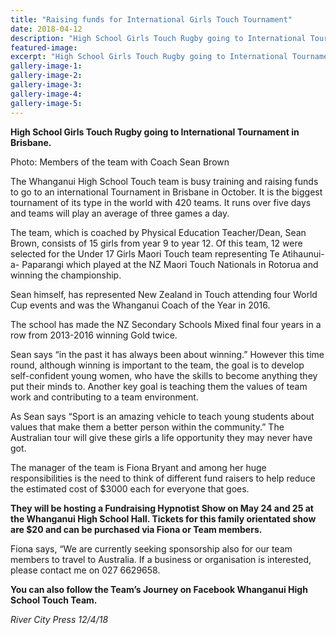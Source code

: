 ```yaml
---
title: "Raising funds for International Girls Touch Tournament"
date: 2018-04-12
description: "High School Girls Touch Rugby going to International Tournament in Brisbane..."
featured-image: 
excerpt: "High School Girls Touch Rugby going to International Tournament in Brisbane."
gallery-image-1: 
gallery-image-2: 
gallery-image-3: 
gallery-image-4: 
gallery-image-5: 
---
```


<p><strong>High School Girls Touch Rugby going to International Tournament in Brisbane.</strong></p>
<p>Photo:&nbsp;<span>Members of the team with Coach Sean Brown</span></p>
<p>The Whanganui High School Touch team is busy training and raising funds to go to an international Tournament in Brisbane in October. It is the biggest tournament of its type in the world with 420 teams. It runs over five days and teams will play an average of three games a day.</p>
<p>The team, which is coached by Physical Education Teacher/Dean, Sean Brown, consists of 15 girls from year 9 to year 12. Of t<span class="text_exposed_show">his team, 12 were selected for the Under 17 Girls Maori Touch team representing Te Atihaunui-a- Paparangi which played at the NZ Maori Touch Nationals in Rotorua and winning the championship.<br /></span></p>
<p><span class="text_exposed_show">Sean himself, has represented New Zealand in Touch attending four World Cup events and was the Whanganui Coach of the Year in 2016.<br /></span></p>
<p><span class="text_exposed_show">The school has made the NZ Secondary Schools Mixed final four years in a row from 2013-2016 winning Gold twice.<br /></span></p>
<p><span class="text_exposed_show">Sean says &ldquo;in the past it has always been about winning.&rdquo; However this time round, although winning is important to the team, the goal is to develop self-confident young women, who have the skills to become anything they put their minds to. Another key goal is teaching them the values of team work and contributing to a team environment.<br /></span></p>
<p><span class="text_exposed_show">As Sean says &ldquo;Sport is an amazing vehicle to teach young students about values that make them a better person within the community.&rdquo; The Australian tour will give these girls a life opportunity they may never have got.<br /></span></p>
<p><span class="text_exposed_show">The manager of the team is Fiona Bryant and among her huge responsibilities is the need to think of different fund raisers to help reduce the estimated cost of $3000 each for everyone that goes.<br /></span></p>
<p><span class="text_exposed_show"><strong>They will be hosting a Fundraising Hypnotist Show on May 24 and 25 at the Whanganui High School Hall. Tickets for this family orientated show are $20 and can be purchased via Fiona or Team members.</strong><br /></span></p>
<p><span class="text_exposed_show">Fiona says, &ldquo;We are currently seeking sponsorship also for our team members to travel to Australia. If a business or organisation is interested, please contact me on 027 6629658.<br /></span></p>
<p><strong><span class="text_exposed_show">You can also follow the Team&rsquo;s Journey on Facebook Whanganui High School Touch Team.</span></strong></p>
<div class="text_exposed_show">
<p><em>River City Press 12/4/18</em></p>
</div>

